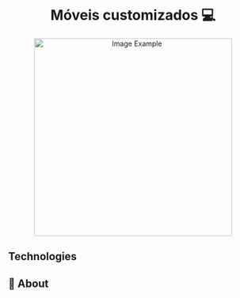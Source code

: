 <h1 align="center" style="font-weight: bold;">Móveis customizados 💻</h1>

<p align="center">
    <img src="" alt="Image Example" width="400px">
</p>

<h2 id="started">Technologies</h2>



<h2 id="started">📌 About</h2>

